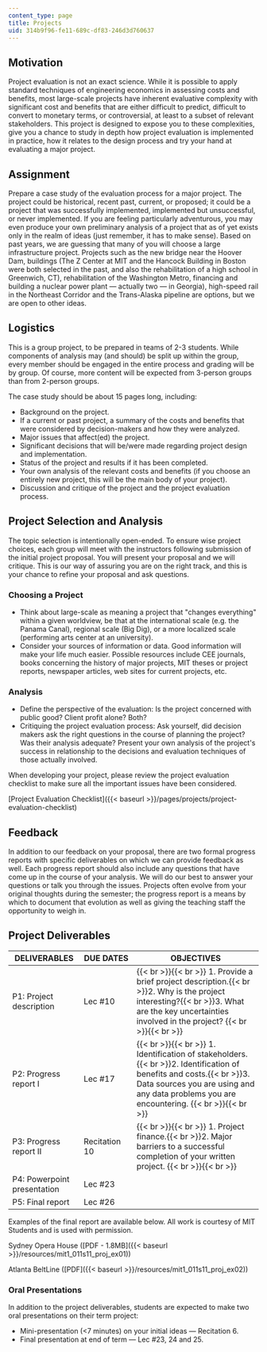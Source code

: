 ```yaml
---
content_type: page
title: Projects
uid: 314b9f96-fe11-689c-df83-246d3d760637
---
```


Motivation
----------

Project evaluation is not an exact science. While it is possible to apply standard techniques of engineering economics in assessing costs and benefits, most large-scale projects have inherent evaluative complexity with significant cost and benefits that are either difficult to predict, difficult to convert to monetary terms, or controversial, at least to a subset of relevant stakeholders. This project is designed to expose you to these complexities, give you a chance to study in depth how project evaluation is implemented in practice, how it relates to the design process and try your hand at evaluating a major project.

Assignment
----------

Prepare a case study of the evaluation process for a major project. The project could be historical, recent past, current, or proposed; it could be a project that was successfully implemented, implemented but unsuccessful, or never implemented. If you are feeling particularly adventurous, you may even produce your own preliminary analysis of a project that as of yet exists only in the realm of ideas (just remember, it has to make sense). Based on past years, we are guessing that many of you will choose a large infrastructure project. Projects such as the new bridge near the Hoover Dam, buildings (The Z Center at MIT and the Hancock Building in Boston were both selected in the past, and also the rehabilitation of a high school in Greenwich, CT), rehabilitation of the Washington Metro, financing and building a nuclear power plant — actually two — in Georgia), high-speed rail in the Northeast Corridor and the Trans-Alaska pipeline are options, but we are open to other ideas.

Logistics
---------

This is a group project, to be prepared in teams of 2-3 students. While components of analysis may (and should) be split up within the group, every member should be engaged in the entire process and grading will be by group. Of course, more content will be expected from 3-person groups than from 2-person groups.

The case study should be about 15 pages long, including:

*   Background on the project.
*   If a current or past project, a summary of the costs and benefits that were considered by decision-makers and how they were analyzed.
*   Major issues that affect(ed) the project.
*   Significant decisions that will be/were made regarding project design and implementation.
*   Status of the project and results if it has been completed.
*   Your own analysis of the relevant costs and benefits (if you choose an entirely new project, this will be the main body of your project).
*   Discussion and critique of the project and the project evaluation process.

Project Selection and Analysis
------------------------------

The topic selection is intentionally open-ended. To ensure wise project choices, each group will meet with the instructors following submission of the initial project proposal. You will present your proposal and we will critique. This is our way of assuring you are on the right track, and this is your chance to refine your proposal and ask questions.

### Choosing a Project

*   Think about large-scale as meaning a project that "changes everything" within a given worldview, be that at the international scale (e.g. the Panama Canal), regional scale (Big Dig), or a more localized scale (performing arts center at an university).
*   Consider your sources of information or data. Good information will make your life much easier. Possible resources include CEE journals, books concerning the history of major projects, MIT theses or project reports, newspaper articles, web sites for current projects, etc.

### Analysis

*   Define the perspective of the evaluation: Is the project concerned with public good? Client profit alone? Both?
*   Critiquing the project evaluation process: Ask yourself, did decision makers ask the right questions in the course of planning the project? Was their analysis adequate? Present your own analysis of the project's success in relationship to the decisions and evaluation techniques of those actually involved.

When developing your project, please review the project evaluation checklist to make sure all the important issues have been considered.

[Project Evaluation Checklist]({{< baseurl >}}/pages/projects/project-evaluation-checklist)

Feedback
--------

In addition to our feedback on your proposal, there are two formal progress reports with specific deliverables on which we can provide feedback as well. Each progress report should also include any questions that have come up in the course of your analysis. We will do our best to answer your questions or talk you through the issues. Projects often evolve from your original thoughts during the semester; the progress report is a means by which to document that evolution as well as giving the teaching staff the opportunity to weigh in.

Project Deliverables
--------------------

| DELIVERABLES | DUE DATES | OBJECTIVES |
| --- | --- | --- |
| P1: Project description | Lec #10 |  {{< br >}}{{< br >}} 1.  Provide a brief project description.{{< br >}}2.  Why is the project interesting?{{< br >}}3.  What are the key uncertainties involved in the project? {{< br >}}{{< br >}}  |
| P2: Progress report I | Lec #17 |  {{< br >}}{{< br >}} 1.  Identification of stakeholders.{{< br >}}2.  Identification of benefits and costs.{{< br >}}3.  Data sources you are using and any data problems you are encountering. {{< br >}}{{< br >}}  |
| P3: Progress report II | Recitation 10 |  {{< br >}}{{< br >}} 1.  Project finance.{{< br >}}2.  Major barriers to a successful completion of your written project. {{< br >}}{{< br >}}  |
| P4: Powerpoint presentation | Lec #23 | &nbsp; |
| P5: Final report | Lec #26 |   

Examples of the final report are available below. All work is courtesy of MIT Students and is used with permission.

Sydney Opera House ([PDF - 1.8MB]({{< baseurl >}}/resources/mit1_011s11_proj_ex01))

Atlanta BeltLine ([PDF]({{< baseurl >}}/resources/mit1_011s11_proj_ex02))

### Oral Presentations

In addition to the project deliverables, students are expected to make two oral presentations on their term project:

*   Mini-presentation (<7 minutes) on your initial ideas — Recitation 6.
*   Final presentation at end of term — Lec #23, 24 and 25.